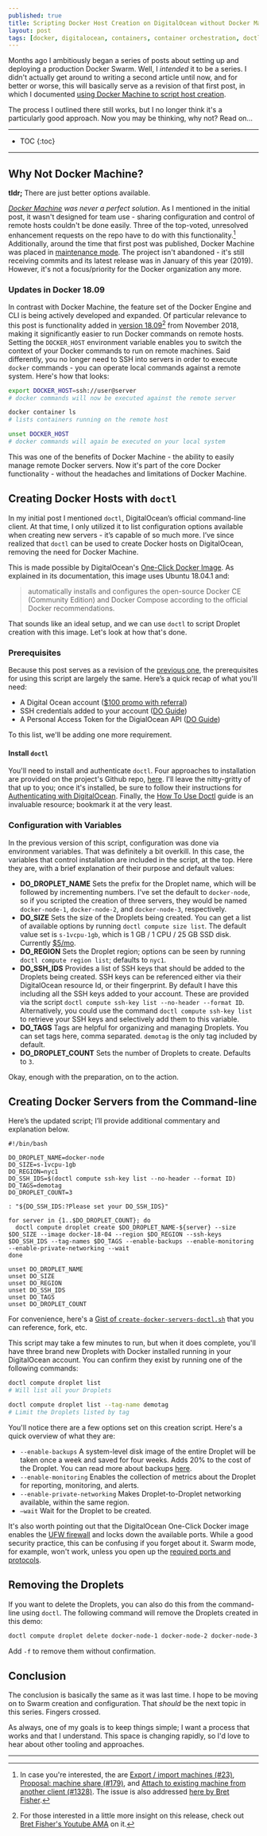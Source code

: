 ```yaml
---
published: true
title: Scripting Docker Host Creation on DigitalOcean without Docker Machine
layout: post
tags: [docker, digitalocean, containers, container orchestration, doctl]
---
```

Months ago I ambitiously began a series of posts about setting up and deploying a production Docker Swarm. Well, I *intended* it to be a series. I didn't actually get around to writing a second article until now, and for better or worse, this will basically serve as a revision of that first post, in which I documented [using Docker Machine to script host creation](/2018/07/15/create-docker-nodes-on-digitalocean-with-shell-script.html).

<!--more-->

 The process I outlined there still works, but I no longer think it's a particularly good approach. Now you may be thinking, why not? Read on...

___

* TOC
{:toc}
___

## Why Not Docker Machine?

**tldr;** There are just better options available.

*[Docker Machine](https://github.com/docker/machine) was never a perfect solution*. As I mentioned in the initial post, it wasn't designed for team use - sharing configuration and control of remote hosts couldn't be done easily. Three of the top-voted, unresolved enhancement requests on the repo have to do with this functionality.[^1] Additionally, around the time that first post was published, Docker Machine was placed in [maintenance mode](https://github.com/docker/machine/issues/4537). The project isn't abandoned -  it's still receiving commits and its latest release was in January of this year (2019). However, it's not a focus/priority for the Docker organization any more.

### Updates in Docker 18.09

In contrast with Docker Machine, the feature set of the Docker Engine and CLI is being actively developed and expanded. Of particular relevance to this post is functionality added in [version 18.09](https://docs.docker.com/engine/release-notes/#18090)[^2] from November 2018, making it significantly easier to run Docker commands on remote hosts. Setting the `DOCKER_HOST` environment variable enables you to switch the context of your Docker commands to run on remote machines. Said differently, you no longer need to SSH into servers in order to execute `docker` commands - you can operate local commands against a remote system. Here's how that looks:

```bash
export DOCKER_HOST=ssh://user@server
# docker commands will now be executed against the remote server

docker container ls
# lists containers running on the remote host

unset DOCKER_HOST
# docker commands will again be executed on your local system
```

This was one of the benefits of Docker Machine - the ability to easily manage remote Docker servers. Now it's part of the core Docker functionality - without the headaches and limitations of Docker Machine.

## Creating Docker Hosts with `doctl`

In my initial post I mentioned `doctl`, DigitalOcean’s official command-line client. At that time, I only utilized it to list configuration options available when creating new servers - it’s capable of so much more. I’ve since realized that `doctl` can be used to create Docker hosts on DigitalOcean, removing the need for Docker Machine.

This is made possible by DigitalOcean's [One-Click Docker Image](https://www.digitalocean.com/docs/one-clicks/docker/). As explained in its documentation, this image uses Ubuntu 18.04.1 and:

>  automatically installs and configures the open-source Docker CE (Community Edition) and Docker Compose according to the official Docker recommendations.

That sounds like an ideal setup, and we can use `doctl` to script Droplet creation with this image. Let's look at how that's done.

### Prerequisites 

Because this post serves as a revision of the [previous one](/2018/07/15/create-docker-nodes-on-digitalocean-with-shell-script.html#setting-up-a-digitalocean-account), the prerequisites for using this script are largely the same. Here’s a quick recap of what you'll need:

- A Digital Ocean account ([$100 promo with referral](https://m.do.co/c/8acbd6928587))
- SSH credentials added to your account ([DO Guide](https://www.digitalocean.com/docs/droplets/how-to/add-ssh-keys/))
- A Personal Access Token for the DigialOcean API ([DO Guide](https://www.digitalocean.com/docs/api/create-personal-access-token/))

To this list, we'll be adding one more requirement.

#### Install `doctl`

You'll need to install and authenticate `doctl`. Four approaches to installation are provided on the project's Github repo, [here](https://github.com/digitalocean/doctl#installing-doctl). I'll leave the nitty-gritty of that up to you; once it's installed, be sure to follow their instructions for [Authenticating with DigitalOcean](https://github.com/digitalocean/doctl#authenticating-with-digitalocean). Finally, the [How To Use Doctl](https://www.digitalocean.com/community/tutorials/how-to-use-doctl-the-official-digitalocean-command-line-client) guide is an invaluable resource; bookmark it at the very least. 

### Configuration with Variables

In the previous version of this script, configuration was done via environment variables. That was definitely a bit overkill. In this case, the variables that control installation are included in the script, at the top. Here they are, with a brief explanation of their purpose and default values:

* **DO_DROPLET_NAME** 
  Sets the prefix for the Droplet name, which will be followed by incrementing numbers. I've set the default to `docker-node`, so if you scripted the creation of three servers, they would be named `docker-node-1`, `docker-node-2`, and `docker-node-3`, respectively. 
* **DO_SIZE** 
  Sets the size of the Droplets being created. You can get a list of available options by running `doctl compute size list`. The default value set is `s-1vcpu-1gb`, which is 1 GB / 1 CPU / 25 GB SSD disk. Currently [$5/mo](https://www.digitalocean.com/pricing/#Compute).
* **DO_REGION** 
  Sets the Droplet region; options can be seen by running `doctl compute region list`; defaults to `nyc1`.
* **DO_SSH_IDS**
  Provides a list of SSH keys that should be added to the Droplets being created. SSH keys can be referenced either via their DigitalOcean resource Id, or their fingerprint. By default I have this including all the SSH keys added to your account. These are provided via the script `doctl compute ssh-key list --no-header --format ID`. Alternatively, you could use the command `doctl compute ssh-key list` to retrieve your SSH keys and selectively add them to this variable.
* **DO_TAGS**
  Tags are helpful for organizing and managing Droplets. You can set tags here, comma separated. `demotag` is the only tag included by default.
* **DO_DROPLET_COUNT**
  Sets the number of Droplets to create. Defaults to `3`.

Okay, enough with the preparation, on to the action.

## Creating Docker Servers from the Command-line

Here’s the updated script; I’ll provide additional commentary and explanation below.

```shell
#!/bin/bash

DO_DROPLET_NAME=docker-node
DO_SIZE=s-1vcpu-1gb
DO_REGION=nyc1
DO_SSH_IDS=$(doctl compute ssh-key list --no-header --format ID)
DO_TAGS=demotag
DO_DROPLET_COUNT=3

: "${DO_SSH_IDS:?Please set your DO_SSH_IDS}"

for server in {1..$DO_DROPLET_COUNT}; do
  doctl compute droplet create $DO_DROPLET_NAME-${server} --size $DO_SIZE --image docker-18-04 --region $DO_REGION --ssh-keys $DO_SSH_IDS --tag-names $DO_TAGS --enable-backups --enable-monitoring --enable-private-networking --wait
done

unset DO_DROPLET_NAME
unset DO_SIZE
unset DO_REGION
unset DO_SSH_IDS
unset DO_TAGS
unset DO_DROPLET_COUNT
```
For convenience, here's a [ Gist of `create-docker-servers-doctl.sh`](https://gist.github.com/mjclemente/ada1a591bce5f4fedcd6d6d992d95705) that you can reference, fork, etc. 

This script may take a few minutes to run, but when it does complete, you'll have three brand new Droplets with Docker installed running in your DigitalOcean account. You can confirm they exist by running one of the following commands:

```bash
doctl compute droplet list
# Will list all your Droplets

doctl compute droplet list --tag-name demotag
# Limit the Droplets listed by tag 
```

You'll notice there are a few options set on this creation script. Here's a quick overview of what they are:

- `--enable-backups` A system-level disk image of the entire Droplet will be taken once a week and saved for four weeks. Adds 20% to the cost of the Droplet. You can read more about backups [here](https://www.digitalocean.com/docs/images/backups/overview/). 
- `--enable-monitoring` Enables the collection of metrics about the Droplet for reporting, monitoring, and alerts.
- `--enable-private-networking` Makes Droplet-to-Droplet networking available, within the same region.
- `—wait` Wait for the Droplet to be created.

It's also worth pointing out that the DigitalOcean One-Click Docker image enables the [UFW firewall](https://help.ubuntu.com/community/UFW) and locks down the available ports. While a good security practice, this can be confusing if you forget about it. Swarm mode, for example, won't work, unless you open up the [required ports and protocols](https://docs.docker.com/engine/swarm/swarm-tutorial/#open-protocols-and-ports-between-the-hosts).

## Removing the Droplets

If you want to delete the Droplets, you can also do this from the command-line using `doctl`. The following command will remove the Droplets created in this demo:

```bash
doctl compute droplet delete docker-node-1 docker-node-2 docker-node-3
```
Add `-f` to remove them without confirmation. 

## Conclusion

The conclusion is basically the same as it was last time. I hope to be moving on to Swarm creation and configuration. That *should* be the next topic in this series. Fingers crossed.

As always, one of my goals is to keep things simple; I want a process that works and that I understand. This space is changing rapidly, so I'd love to hear about other tooling and approaches.

___
[^1]:In case you're interested, the are [Export / import machines (#23)](https://github.com/docker/machine/issues/23), [Proposal: machine share (#179)](https://github.com/docker/machine/issues/179), and [Attach to existing machine from another client (#1328)](https://github.com/docker/machine/issues/1328). The issue is also addressed [here by Bret Fisher](https://github.com/BretFisher/ama/issues/19).
[^2]:For those interested in a little more insight on this release, check out [Bret Fisher's Youtube AMA](https://www.youtube.com/watch?v=5EuDY6ayNs8&feature=youtu.be&t=19) on it.